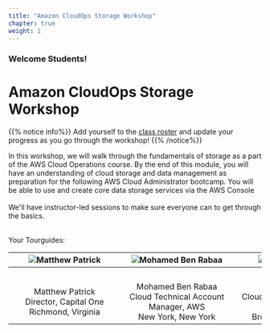 ```yaml
---
title: "Amazon CloudOps Storage Workshop"
chapter: true
weight: 1
---
```


### Welcome Students!

# Amazon CloudOps Storage Workshop

{{% notice info%}}
Add yourself to the [class roster](https://docs.google.com/spreadsheets/d/1uWdf_sUDkg-DqW6ELK3SKRx8DTlP_EP05di6hkLjIgA/edit?usp=sharing) and update your progress as you go through the workshop!
{{% /notice%}}


In this workshop, we will walk through the fundamentals of storage as a part of the AWS Cloud Operations course.
By the end of this module, you will have an understanding of cloud storage and data management as preparation for the
following AWS Cloud Administrator bootcamp.  You will be able to use and create core data storage services via the 
AWS Console
<br>
<br>
We'll have instructor-led sessions to make sure everyone can to get through the basics.

<br>
Your Tourguides:

| ![Matthew Patrick](/images/pamatthew.png?height=250px&classes=shadow,border) | ![Mohamed Ben Rabaa](/images/bemohamed.png?height=250px&classes=shadow,border) | ![Shanda Miller](/images/mishanda.png?height=250px&classes=shadow,border) | ![Eric Widjaja](/images/wieric.png?height=250px&classes=shadow,border) |
|-------------------------------------|----------------------------------------|----------------------------------------|----------------------------------------|
| <font color="#FFFFFF">====================|<font color="#FFFFFF">====================|<font color="#FFFFFF">====================|<font color="#FFFFFF">====================|
| <center>Matthew Patrick<br>Director, Capital One<br>Richmond, Virginia</center> | <center>Mohamed Ben Rabaa<br>Cloud Technical Account Manager, AWS<br>New York, New York</center> | <center>Shanda Miller<br>Cloud Technical Account Manager, AWS<br>Brooklyn, New York</center> | <center>Eric Widjaja<br>Associate Cloud Technical Account Manager, AWS<br>New York, New York</center> |

